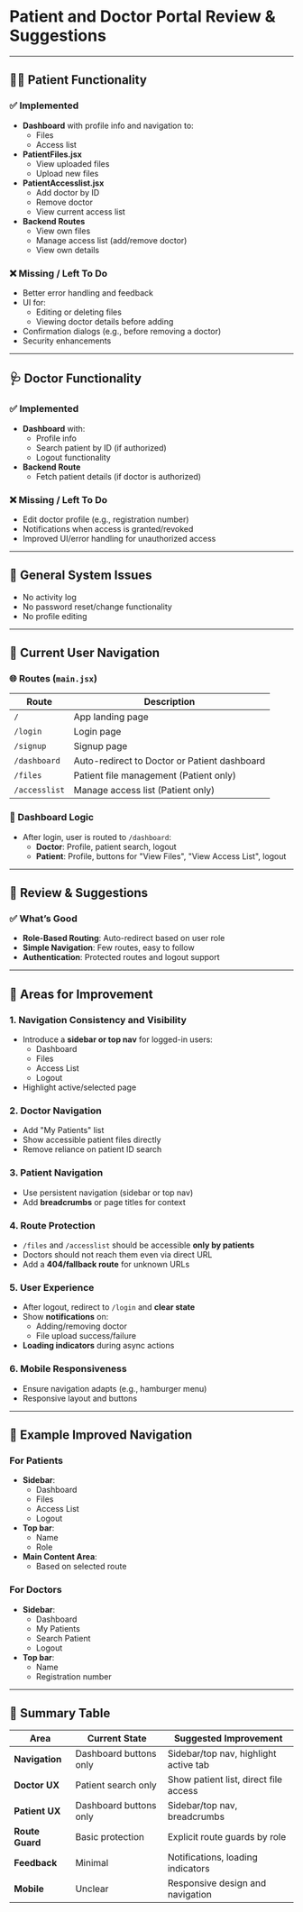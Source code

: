 # Patient and Doctor Portal Review & Suggestions

---

## 🧑‍⚕️ Patient Functionality

### ✅ Implemented
- **Dashboard** with profile info and navigation to:
  - Files
  - Access list
- **PatientFiles.jsx**
  - View uploaded files
  - Upload new files
- **PatientAccesslist.jsx**
  - Add doctor by ID
  - Remove doctor
  - View current access list
- **Backend Routes**
  - View own files
  - Manage access list (add/remove doctor)
  - View own details

### ❌ Missing / Left To Do
- Better error handling and feedback
- UI for:
  - Editing or deleting files
  - Viewing doctor details before adding
- Confirmation dialogs (e.g., before removing a doctor)
- Security enhancements

---

## 🩺 Doctor Functionality

### ✅ Implemented
- **Dashboard** with:
  - Profile info
  - Search patient by ID (if authorized)
  - Logout functionality
- **Backend Route**
  - Fetch patient details (if doctor is authorized)

### ❌ Missing / Left To Do
- Edit doctor profile (e.g., registration number)
- Notifications when access is granted/revoked
- Improved UI/error handling for unauthorized access

---

## 🔐 General System Issues
- No activity log
- No password reset/change functionality
- No profile editing

---

## 🧭 Current User Navigation

### 🌐 Routes (`main.jsx`)
| Route        | Description                                     |
|--------------|-------------------------------------------------|
| `/`          | App landing page                                |
| `/login`     | Login page                                      |
| `/signup`    | Signup page                                     |
| `/dashboard` | Auto-redirect to Doctor or Patient dashboard    |
| `/files`     | Patient file management (Patient only)          |
| `/accesslist`| Manage access list (Patient only)               |

### 🎯 Dashboard Logic
- After login, user is routed to `/dashboard`:
  - **Doctor**: Profile, patient search, logout
  - **Patient**: Profile, buttons for "View Files", "View Access List", logout

---

## 🧩 Review & Suggestions

### ✅ What’s Good
- **Role-Based Routing**: Auto-redirect based on user role
- **Simple Navigation**: Few routes, easy to follow
- **Authentication**: Protected routes and logout support

---

## 🔧 Areas for Improvement

### 1. Navigation Consistency and Visibility
- Introduce a **sidebar or top nav** for logged-in users:
  - Dashboard
  - Files
  - Access List
  - Logout
- Highlight active/selected page

### 2. Doctor Navigation
- Add "My Patients" list
- Show accessible patient files directly
- Remove reliance on patient ID search

### 3. Patient Navigation
- Use persistent navigation (sidebar or top nav)
- Add **breadcrumbs** or page titles for context

### 4. Route Protection
- `/files` and `/accesslist` should be accessible **only by patients**
- Doctors should not reach them even via direct URL
- Add a **404/fallback route** for unknown URLs

### 5. User Experience
- After logout, redirect to `/login` and **clear state**
- Show **notifications** on:
  - Adding/removing doctor
  - File upload success/failure
- **Loading indicators** during async actions

### 6. Mobile Responsiveness
- Ensure navigation adapts (e.g., hamburger menu)
- Responsive layout and buttons

---

## 🧪 Example Improved Navigation

### For Patients
- **Sidebar**:
  - Dashboard
  - Files
  - Access List
  - Logout
- **Top bar**:
  - Name
  - Role
- **Main Content Area**:
  - Based on selected route

### For Doctors
- **Sidebar**:
  - Dashboard
  - My Patients
  - Search Patient
  - Logout
- **Top bar**:
  - Name
  - Registration number

---

## 🧾 Summary Table

| Area           | Current State                 | Suggested Improvement                                |
|----------------|-------------------------------|------------------------------------------------------|
| **Navigation** | Dashboard buttons only        | Sidebar/top nav, highlight active tab               |
| **Doctor UX**  | Patient search only           | Show patient list, direct file access               |
| **Patient UX** | Dashboard buttons only        | Sidebar/top nav, breadcrumbs                        |
| **Route Guard**| Basic protection              | Explicit route guards by role                       |
| **Feedback**   | Minimal                       | Notifications, loading indicators                   |
| **Mobile**     | Unclear                       | Responsive design and navigation                    |
